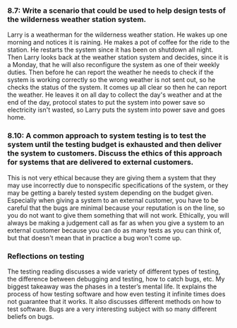 <h3>8.7: Write a scenario that could be used to help design tests of the wilderness weather station system.</h3>

<p>Larry is a weatherman for the wilderness weather station. He wakes up one morning and notices it is raining. He makes a pot of coffee for the ride to the station. He restarts the system since it has been on shutdown all night. Then Larry looks back at the weather station system and decides, since it is a Monday, that he will also reconfigure the system as one of their weekly duties. Then before he can report the weather he needs to check if the system is working correctly so the wrong weather is not sent out, so he checks the status of the system. It comes up all clear so then he can report the weather. He leaves it on all day to collect the day's weather and at the end of the day, protocol states to put the system into power save so electricity isn't wasted, so Larry puts the system into power save and goes home.</p>

<h3>8.10: A common approach to system testing is to test the system until the testing budget is exhausted and then deliver the system to customers. Discuss the ethics of this approach for systems that are delivered to external customers.</h3>

<p>This is not very ethical because they are giving them a system that they may use incorrectly due to nonspecific specifications of the system, or they may be getting a barely tested system depending on the budget given. Especially when giving a system to an external customer, you have to be careful that the bugs are minimal because your reputation is on the line, so you do not want to give them something that will not work. Ethically, you will always be making a judgement call as far as when you give a system to an external customer because you can do as many tests as you can think of, but that doesn't mean that in practice a bug won't come up.</p>

<h3>Reflections on testing</h3>
 
<p>The testing reading discusses a wide variety of different types of testing, the difference between debugging and testing, how to catch bugs, etc. My biggest takeaway was the phases in a tester’s mental life. It explains the process of how testing software and how even testing it infinite times does not guarantee that it works. It also discusses different methods on how to test software. Bugs are a very interesting subject with so many different beliefs on bugs.</p>
